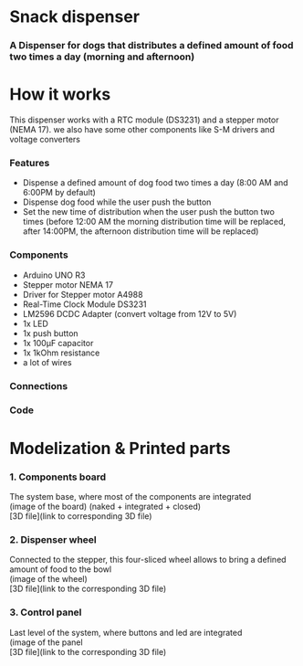 # Snack dispenser

### A Dispenser for dogs that distributes a defined amount of food two times a day (morning and afternoon)


# How it works
This dispenser works with a RTC module (DS3231) and a stepper motor (NEMA 17). we also have some other components like S-M drivers and voltage converters
### Features <br>
  + Dispense a defined amount of dog food two times a day (8:00 AM and 6:00PM by default)
  + Dispense dog food while the user push the button
  + Set the new time of distribution when the user push the button two times (before 12:00 AM the morning distribution time will be replaced, after 14:00PM, the afternoon distribution time will be replaced)

### Components <br>
  + Arduino UNO R3
  + Stepper motor NEMA 17
  + Driver for Stepper motor A4988
  + Real-Time Clock Module DS3231
  + LM2596 DCDC Adapter (convert voltage from 12V to 5V)
  + 1x LED
  + 1x push button
  + 1x 100µF capacitor
  + 1x 1kOhm resistance
  + a lot of wires

### Connections

### Code

# Modelization & Printed parts
### 1. Components board <br>
The system base, where most of the components are integrated <br>
(image of the board) (naked + integrated + closed) <br>
[3D file](link to corresponding 3D file)

### 2. Dispenser wheel <br>
Connected to the stepper, this four-sliced wheel allows to bring a defined amount of food to the bowl <br>
(image of the wheel) <br>
[3D file](link to the corresponding 3D file)

### 3. Control panel
Last level of the system, where buttons and led are integrated <br>
(image of the panel <br>
[3D file](link to the corresponding 3D file)



